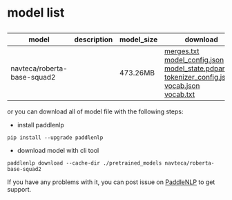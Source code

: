 #  model list

##  

| model  | description | model_size  | download         |
| --- | --- | --- | --- |
|navteca/roberta-base-squad2|  | 473.26MB | [merges.txt](https://bj.bcebos.com/paddlenlp/models/community/navteca/roberta-base-squad2/merges.txt)<br>[model_config.json](https://bj.bcebos.com/paddlenlp/models/community/navteca/roberta-base-squad2/model_config.json)<br>[model_state.pdparams](https://bj.bcebos.com/paddlenlp/models/community/navteca/roberta-base-squad2/model_state.pdparams)<br>[tokenizer_config.json](https://bj.bcebos.com/paddlenlp/models/community/navteca/roberta-base-squad2/tokenizer_config.json)<br>[vocab.json](https://bj.bcebos.com/paddlenlp/models/community/navteca/roberta-base-squad2/vocab.json)<br>[vocab.txt](https://bj.bcebos.com/paddlenlp/models/community/navteca/roberta-base-squad2/vocab.txt) |

or you can download all of model file with the following steps:

* install paddlenlp

```shell
pip install --upgrade paddlenlp
```

* download model with cli tool

```shell
paddlenlp download --cache-dir ./pretrained_models navteca/roberta-base-squad2
```

If you have any problems with it, you can post issue on [PaddleNLP](https://github.com/PaddlePaddle/PaddleNLP) to get support.
